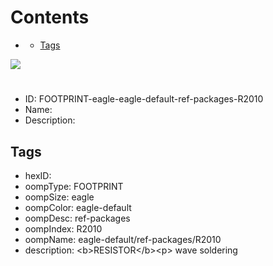 



Contents
========

* [](#)
	* [Tags](#tags)
  
![][im]
# 

- ID: FOOTPRINT-eagle-eagle-default-ref-packages-R2010
- Name: 
- Description: 

## Tags

- hexID: 
- oompType: FOOTPRINT
- oompSize: eagle
- oompColor: eagle-default
- oompDesc: ref-packages
- oompIndex: R2010
- oompName: eagle-default/ref-packages/R2010
- description: &lt;b&gt;RESISTOR&lt;/b&gt;&lt;p&gt;&#xD;
wave soldering



[im]: image.png
